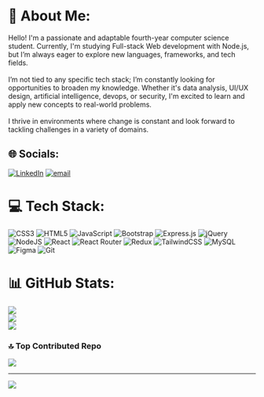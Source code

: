 # 💫 About Me:
Hello! I'm a passionate and adaptable fourth-year computer science student. Currently, I'm studying Full-stack Web development with Node.js, but I’m always eager to explore new languages, frameworks, and tech fields.<br><br>I’m not tied to any specific tech stack; I’m constantly looking for opportunities to broaden my knowledge. Whether it's data analysis, UI/UX design, artificial intelligence, devops, or security, I'm excited to learn and apply new concepts to real-world problems.<br><br>I thrive in environments where change is constant and look forward to tackling challenges in a variety of domains.


## 🌐 Socials:
[![LinkedIn](https://img.shields.io/badge/LinkedIn-%230077B5.svg?logo=linkedin&logoColor=white)](www.linkedin.com/in/janamohamed141) [![email](https://img.shields.io/badge/Email-D14836?logo=gmail&logoColor=white)](mailto:janabdelgawad@gmail.com) 

# 💻 Tech Stack:
![CSS3](https://img.shields.io/badge/css3-%231572B6.svg?style=for-the-badge&logo=css3&logoColor=white) ![HTML5](https://img.shields.io/badge/html5-%23E34F26.svg?style=for-the-badge&logo=html5&logoColor=white) ![JavaScript](https://img.shields.io/badge/javascript-%23323330.svg?style=for-the-badge&logo=javascript&logoColor=%23F7DF1E) ![Bootstrap](https://img.shields.io/badge/bootstrap-%238511FA.svg?style=for-the-badge&logo=bootstrap&logoColor=white) ![Express.js](https://img.shields.io/badge/express.js-%23404d59.svg?style=for-the-badge&logo=express&logoColor=%2361DAFB) ![jQuery](https://img.shields.io/badge/jquery-%230769AD.svg?style=for-the-badge&logo=jquery&logoColor=white) ![NodeJS](https://img.shields.io/badge/node.js-6DA55F?style=for-the-badge&logo=node.js&logoColor=white) ![React](https://img.shields.io/badge/react-%2320232a.svg?style=for-the-badge&logo=react&logoColor=%2361DAFB) ![React Router](https://img.shields.io/badge/React_Router-CA4245?style=for-the-badge&logo=react-router&logoColor=white) ![Redux](https://img.shields.io/badge/redux-%23593d88.svg?style=for-the-badge&logo=redux&logoColor=white) ![TailwindCSS](https://img.shields.io/badge/tailwindcss-%2338B2AC.svg?style=for-the-badge&logo=tailwind-css&logoColor=white) ![MySQL](https://img.shields.io/badge/mysql-4479A1.svg?style=for-the-badge&logo=mysql&logoColor=white) ![Figma](https://img.shields.io/badge/figma-%23F24E1E.svg?style=for-the-badge&logo=figma&logoColor=white) ![Git](https://img.shields.io/badge/git-%23F05033.svg?style=for-the-badge&logo=git&logoColor=white)
# 📊 GitHub Stats:
![](https://github-readme-stats.vercel.app/api?username=Janabdelgawad&theme=dark&hide_border=true&include_all_commits=false&count_private=false)<br/>
![](https://nirzak-streak-stats.vercel.app/?user=Janabdelgawad&theme=dark&hide_border=true)<br/>
![](https://github-readme-stats.vercel.app/api/top-langs/?username=Janabdelgawad&theme=dark&hide_border=true&include_all_commits=false&count_private=false&layout=compact)

### 🔝 Top Contributed Repo
![](https://github-contributor-stats.vercel.app/api?username=Janabdelgawad&limit=5&theme=dark&combine_all_yearly_contributions=true)

---
[![](https://visitcount.itsvg.in/api?id=Janabdelgawad&icon=0&color=0)](https://visitcount.itsvg.in)

<!-- Proudly created with GPRM ( https://gprm.itsvg.in ) -->
